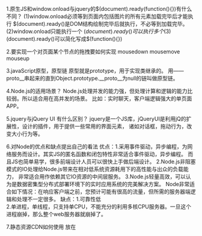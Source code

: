 1.原生JS和window.onload与jquery的$(document).ready(function(){})有什么不同？
(1)window.onload必须等到页面内包括图片的所有元素加载完毕后才能执行
$(document).ready()是DOM结构绘制完毕后就执行，不必等到加载完毕。
(2)window.onload只能执行一个
$(document).ready()可以执行多个
(3)$(document).ready()可以简化写成$(function(){})


2.要实现一个对页面某个节点的拖拽要如何实现
mousedown mousemove mouseup


3.javaScript原型，原型链
原型就是prototype，用于实现类继承的。
用——proto__串起来的直到Object.prototype.__proto__为null的链叫做原型链。


4.Node.js的适用场景？
Node.js处理并发的能力强，但处理计算和逻辑的能力比较弱。所以适合用在高并发的场景。
比如：实时聊天，客户端逻辑强大的单页面APP。


5.jquery与jQuery UI 有什么区别？
jquery是一个JS库，jQueryUI是利用jQ的扩展性，设计的插件，用于提供一些常用的界面元素，
诸如对话框，拖动行为，改变大小行为等。


6.对Node的优点和缺点提出自己的看法
优点：1.采用事件驱动，异步编程，为网络服务而设计。其实JS的匿名函数和闭包特性非常适合事件驱动，异步编程。
而且JS也简单易学，很多前端设计人员可以很快上手做后端设计。
2.Node.js非阻塞模式的IO处理给Node.js带来在相对低系统资源耗用下的高性能与出众的负载能力，
非常适合用作依赖其它IO资源的中间层服务。
3.Node.js轻量高效，可以认为是数据密集型分布式部署环境下的实时应用系统的完美解决方案。
Node非常适合如下情况：在响应客户端之前，您预计可能有很高的流量，但所需的服务器端逻辑和处理不一定很多。
 缺点：1.可靠性低	
 2.单进程，单线程，只支持单CPU，不能充分的利用多核CPU服务器。一旦这个进程崩掉，那么整个web服务器就崩掉了。
 
 
 7.静态资源CDN如何使用
 放在<script src=CDN>
 
 
 8.用js手写快速排序。
 var quickSort = function (arr) {
        if(arr<=1){
            return arr;
        }
        var pivotIndex = Math.floor(arr.length/2);
        var pivot = arr.splice(pivotIndex,1)[0];
        var right = [];
        var left = [];
        for(var i=0;i<arr.length;i++){
            if(arr[i]>pivot){
                right.push(arr[i]);
            }else{
                left.push(arr[i])
            }
        }
        return quickSort(left).concat([pivot],quickSort(right))
    }
 
 
9.Java和Javascript的共同点。
JS是一种基于java基本语句和控制流之上的简单简化，所以java和js在许多语法上是一致的，并且js也
具有面向对象，事件驱动和安全性的特性。


10.规避js多人开发函数重名问题。
(1)命名空间 http://www.jianshu.com/p/554454d951d9
	var MYNAMESPACE = MYNAMESPACE || {};

	MYNAMESPACE.person = function(name) {
		this.name = name;
	};

	MYNAMESPACE.person.prototype.getName = function() {
		return this.name;
	};

	// 使用方法
	var p = new MYNAMESPACE.person("ifcode");
	p.getName();        // ifcode
(2)封闭空间 	ES6中可以使用let
(3)js模块化mvc http://www.cnblogs.com/qingkong/p/5092003.html
(4)seajs
(5)变量转换成对象的属性
(6)对象化
补充 ES6中symbol可以定制唯一变量。
 
 
 11.js面向对象中继承实现。
 http://www.ruanyifeng.com/blog/2010/05/object-oriented_javascript_encapsulation.html
 
 
 12.编写一个方法，去掉一个数组的重复元素
         var s = [0,2,3,4,4,0,2];
        for(var i=0,o={},tmp=[],count=0,l=s.length;i<l;i++){
                if(o[s[i]]){
                        count++;
                }else{
                        o[s[i]]=1;
                        tmp.push(s[i])
                }
        }
        alert(count);
        alert(tmp)


13.js中如何检测一个变量是一个string类型？
	function str(obj){
		return typeof(obj) =='string'
	}
 
 
14.请尽可能详尽的解释AJXA的工作原理
http://www.cnblogs.com/mingmingruyuedlut/archive/2011/10/18/2216553.html


15.Null,undefined的区别?
null表示"没有对象"，即该处不应该有值。典型用法是：
（1） 作为函数的参数，表示该函数的参数不是对象。
（2） 作为对象原型链的终点。

Object.getPrototypeOf(Object.prototype)

undefined表示"缺少值"，就是此处应该有一个值，但是还没有定义。典型用法是：
（1）变量被声明了，但没有赋值时，就等于undefined。
（2) 调用函数时，应该提供的参数没有提供，该参数等于undefined。
（3）对象没有赋值的属性，该属性的值为undefined。
（4）函数没有返回值时，默认返回undefined。


16.转化进制为十进制
parseInt（"FFF",16）;16进制转10


17.描述一下cookies,sessionStorage和localStorage的区别？
相同 都储存在客户端
不同
	大小
		cookies大小不超过4KB sessionStorage和localStorage大小可以达到5M或者更大
	保存时间
		cookies过期前一直存在，sessionStorage在页面关闭后自动删除，localStorage除非主动删除，否则一直存在。
	服务器交互方式
		cookies的数据会自动发送到服务器，服务器也可以写cookies到客户端
		sessionStorage和localStorage不会自动发送 只存在本地。


18.	简述什么是面向对象
面向对象就是就将问题抽象成若干对象，又将对象的属性和操作封装到类中。具有抽象性、封装性、继承性、多态性的特点。


19.简述ajax过程
	创建XMLHttpRequest对象
	调用open方法建立连接
	调用send方法发送数据
	触发oncreadystatechange事件 判断状态
	从responseText接收到返回的数据
	
	
20.解释下事件代理
浏览器事件机制有两种，一种是冒泡，还有一种是捕获。而事件代理主要得益于事件冒泡机制。
多个子元素需要同时绑定一个事件时，可以将事件添加到它们的父节点而将事件委托给父节点来触发处理。


21.解释下js中this是如何工作的
1.函数中的this的值取决于函数调用的模式：
(1)方法调用模式：当函数被保存为对象的一个属性时，该函数为该对象的方法。函数中this的值为该对象。
(2)函数调用模式：当函数并不是对象的属性。函数中this的值为全局对象。
(3)构造器调用模式：即使用new调用的函数，则其中this将会被绑定到那个新构造的对象
(4)使用apply或者call调用模式：该模式调用时，函数中this被绑定到apply或call方法调用时接受的第一个参数。

改变this的值主要方法:用apply和call方法调用时强制修改，使this指向第一个参数。
使用Function.bind方法创造新的函数，该新函数中this指向所提供的第一个参数。
bind在IE8以下不能使用。
http://blog.jobbole.com/58032/


22.解释一下原型继承的原理。
由于所有的实例对象共享同一个prototype对象，那么从外界看起来，prototype对象就好像是实例对象的原型，而实例对象则好像"继承"了prototype一样。
http://www.ruanyifeng.com/blog/2011/06/designing_ideas_of_inheritance_mechanism_in_javascript.html


23.Call和.apply的区别是什么。
call(thisObj,Object)
call:用来代替另外一个对象调用一个方法。call方法可将一个函数的对象上下文从初始的上下文改变为由thisObj指定的新对象。

apply(thisObj,[argArray])
如果 argArray 不是一个有效的数组或者不是 arguments 对象，那么将导致一个 TypeError。如果没有提供 argArray 和 thisObj 任何一个参数，那么 Global 对象将被用作 thisObj， 并且无法被传递任何参数。


24.什么是”use strict”，使用它的好处是什么。
js6添加了第二种运行模式，严格模式。这种模式使得JS在更加严格的模式下运行。
好处：(1)消除JS语法的一些不合理，不严谨之处，减少一些怪异行为;
(2)消除代码运行的一些不安全之处，保证代码运行的安全。
(3)提高编译器效率，增加运行速度。
(4)为未来新版本的JS坐好铺垫
(IE6789不支持严格模式)
缺点：在JS压缩之后，会出现严格声明不生效的情况。


25.字符串翻转
1)str.split("").reverse().join("");
2)for(var i=str.lenth;i>=0;i--)


26.如何向数组中间插入或删除元素？
使用 splice方法 开始位置 删除个数 插入的内容


27.用JS实现千位分隔符。
1)反转添加->再反转


28.事件是什么？
事件用于监听浏览器的操作行为，浏览器触发动作时，被捕捉到而调用相应的函数


29.谈一下JQ中bind,live，delegate，on的区别？
bind:
1)兼容性比较好
2)绑定事件到所有选出来的元素上
3)不会绑定事件到动态添加的那些元素上
4)当元素很多时，会出现效率问题，特别是嵌套层次比较深的元素
live
1)所有事件都绑定到$(document)上
2)可以给动态添加的元素绑定事件
3)无法阻止冒泡
delegate
特点类似live,不过父元素采用就近原则
On如果第二个参数为NULL 类似bind 如果为$(document)类似live 如果不是 类似deleg


30.原型是什么？原型链是什么？
在JS中原型是一个prototype,用于表示类型之间的关系
JS中万物都是对象，对象和对象之间都有关系，这个关系听过prototype对象指向父类对象，直到指向Object对象为止。
这样就形成了一个原型指向的链条，专业术语称之为原型链。


31.什么是闭包，为什么要用它？
闭包就是函数中的函数，里面的函数可以访问外面函数的变量，外面函数的变量是这个内部函数的一部分。



